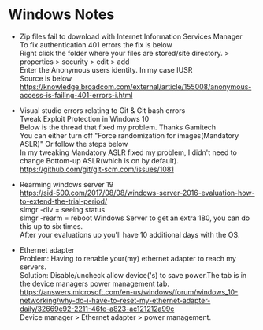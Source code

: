 # Windows Notes
* Zip files fail to download with Internet Information Services Manager
  <br>To fix authentication 401 errors the fix is below
  <br>Right click the folder where your files are stored/site directory. > properties > security > edit > add
  <br>Enter the Anonymous users identity. In my case IUSR
  <br>Source is below
  <br>https://knowledge.broadcom.com/external/article/155008/anonymous-access-is-failing-401-errors-i.html
* Visual studio errors relating to Git & Git bash errors
  <br>Tweak Exploit Protection in Windows 10
  <br>Below is the thread that fixed my problem. Thanks Gamitech
  <br>You can either turn off "Force randomization for images(Mandatory ASLR)" Or follow the steps below
  <br>In my tweaking Mandatory ASLR fixed my problem, I didn't need to change Bottom-up ASLR(which is on by default).
  <br>https://github.com/git/git-scm.com/issues/1081
  
* Rearming windows server 19
  <br>https://sid-500.com/2017/08/08/windows-server-2016-evaluation-how-to-extend-the-trial-period/
  <br>slmgr -dlv = seeing status
  <br>slmgr -rearm = reboot Windows Server to get an extra 180, you can do this up to six times.
  <br>After your evaluations up you'll have 10 additional days with the OS.
  
* Ethernet adapter
<br>Problem: Having to renable your(my) ethernet adapter to reach my servers. <br>Solution: Disable/uncheck allow device('s) to save power.The tab is in the device managers power management tab.
<br>https://answers.microsoft.com/en-us/windows/forum/windows_10-networking/why-do-i-have-to-reset-my-ethernet-adapter-daily/32669e92-2211-46fe-a823-ac121212a99c
<br>Device manager > Ethernet adapter > power management.
